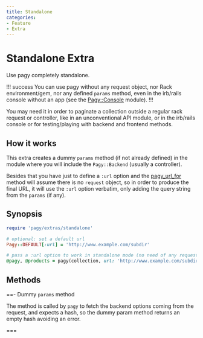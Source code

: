 ```yaml
---
title: Standalone
categories:
- Feature
- Extra
---
```


# Standalone Extra

Use pagy completely standalone.

!!! success
You can use pagy without any request object, nor Rack environment/gem, nor any defined `params` method, even in the irb/rails
console without an app (see the [Pagy::Console](/docs/api/console.md) module).
!!!

You may need it in order to paginate a collection outside a regular rack request or controller, like in an unconventional API
module, or in the irb/rails console or for testing/playing with backend and frontend methods.

## How it works

This extra creates a dummy `params` method (if not already defined) in the module where you will include
the `Pagy::Backend` (usually a controller).

Besides that you have just to define a `:url` option and the [pagy_url_for](/docs/api/frontend.md#pagy-url-for) method will assume there is no `request` object, so in order to produce the final URL, it will use the `:url` option verbatim, only adding the query string from the `params` (if any).

## Synopsis

```ruby pagy.rb (initializer)
require 'pagy/extras/standalone'

# optional: set a default url
Pagy::DEFAULT[:url] = 'http://www.example.com/subdir'
```

```ruby Controller
# pass a :url option to work in standalone mode (no need of any request object nor Rack env)
@pagy, @products = pagy(collection, url: 'http://www.example.com/subdir', params: {...})
```

## Methods

==- Dummy `params` method

The method is called by `pagy` to fetch the backend options coming from the request, and expects a hash, so the dummy param method returns an empty hash avoiding an error.

===
